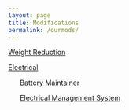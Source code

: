 ```yaml
---
layout: page
title: Modifications
permalink: /ourmods/
---
```


[Weight Reduction](/ourmods/weightreduction)

[Electrical](/ourmods/electrical)

&nbsp;&nbsp;&nbsp;&nbsp;&nbsp;&nbsp;[Battery Maintainer](/ourmods/electrical/batterymaintainer/)
             
&nbsp;&nbsp;&nbsp;&nbsp;&nbsp;&nbsp;[Electrical Management System](/ourmods/electrical/ems/)
